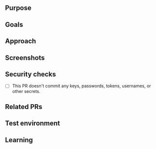 <!--- Provide a general summary of the PR in the Title above -->

## Purpose

<!--- Describe the problems, issues, or needs driving this feature/fix and include links to related issues in the following format: Resolves issue1, issue2, etc. -->

## Goals
<!---  Describe the solutions that this feature/fix will introduce to resolve the problems described above -->

## Approach
<!--- Describe how you are implementing the solutions. Include a link to a Markdown file or Google doc if the feature write-up is too long to paste here. -->

## Screenshots
<!---  Include an animated GIF or screenshot if the change affects the UI.  -->

## Security checks
- [ ] This PR doesn't commit any keys, passwords, tokens, usernames, or other secrets.

## Related PRs
<!--- List any other related PRs --> 

## Test environment
<!--- List all JDK versions, operating systems, databases, and browser/versions on which this feature/fix was tested --> 

## Learning
<!--- Describe the research phase and any blog posts, patterns, libraries, or add-ons you used to solve the problem. -->
